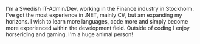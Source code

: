 I'm a Swedish IT-Admin/Dev, working in the Finance industry in Stockholm. I've got the most experience in .NET, mainly C#, but am expanding my horizons. I wish to learn more languages, code more and simply become more experienced within the development field.
Outside of coding I enjoy horseriding and gaming. I'm a huge animal person!

<!---
CSkoog/CSkoog is a ✨ special ✨ repository because its `README.md` (this file) appears on your GitHub profile.
You can click the Preview link to take a look at your changes.
--->
